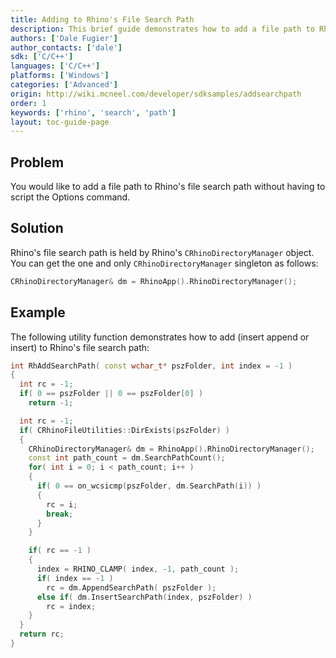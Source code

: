```yaml
---
title: Adding to Rhino's File Search Path
description: This brief guide demonstrates how to add a file path to Rhino's file search path using C/C++.
authors: ['Dale Fugier']
author_contacts: ['dale']
sdk: ['C/C++']
languages: ['C/C++']
platforms: ['Windows']
categories: ['Advanced']
origin: http://wiki.mcneel.com/developer/sdksamples/addsearchpath
order: 1
keywords: ['rhino', 'search', 'path']
layout: toc-guide-page
---
```


 
## Problem

You would like to add a file path to Rhino's file search path without having to script the Options command.

## Solution

Rhino's file search path is held by Rhino's `CRhinoDirectoryManager` object.  You can get the one and only `CRhinoDirectoryManager` singleton as follows:

```cpp
CRhinoDirectoryManager& dm = RhinoApp().RhinoDirectoryManager();
```

## Example

The following utility function demonstrates how to add (insert append or insert) to Rhino's file search path:

```cpp
int RhAddSearchPath( const wchar_t* pszFolder, int index = -1 )
{
  int rc = -1;
  if( 0 == pszFolder || 0 == pszFolder[0] )
    return -1;

  int rc = -1;
  if( CRhinoFileUtilities::DirExists(pszFolder) )
  {
    CRhinoDirectoryManager& dm = RhinoApp().RhinoDirectoryManager();
    const int path_count = dm.SearchPathCount();
    for( int i = 0; i < path_count; i++ )
    {
      if( 0 == on_wcsicmp(pszFolder, dm.SearchPath(i)) )
      {
        rc = i;
        break;
      }
    }

    if( rc == -1 )
    {
      index = RHINO_CLAMP( index, -1, path_count );
      if( index == -1 )
        rc = dm.AppendSearchPath( pszFolder );
      else if( dm.InsertSearchPath(index, pszFolder) )
        rc = index;
    }
  }
  return rc;
}
```
